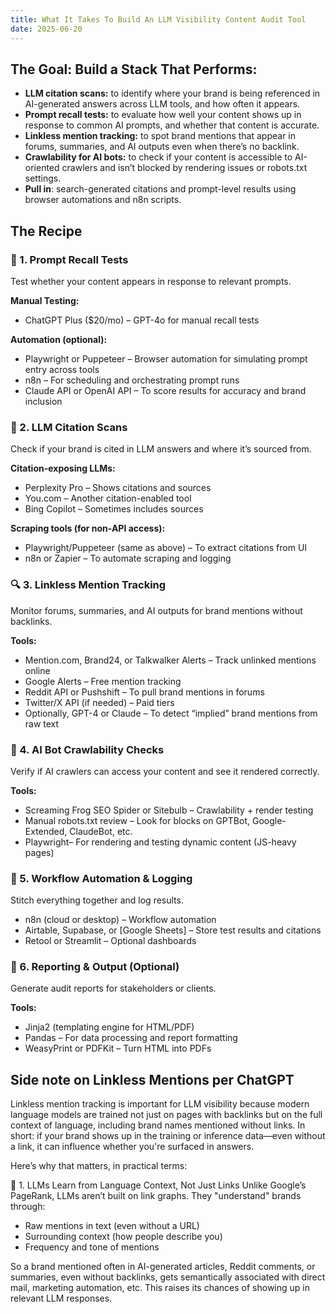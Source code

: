 ```yaml
---
title: What It Takes To Build An LLM Visibility Content Audit Tool
date: 2025-06-20
---
```

## The Goal: Build a Stack That Performs:
- **LLM citation scans:** to identify where your brand is being referenced in AI-generated answers across LLM tools, and how often it appears.
- **Prompt recall tests:** to evaluate how well your content shows up in response to common AI prompts, and whether that content is accurate.
- **Linkless mention tracking:** to spot brand mentions that appear in forums, summaries, and AI outputs even when there’s no backlink.
- **Crawlability for AI bots:** to check if your content is accessible to AI-oriented crawlers and isn’t blocked by rendering issues or robots.txt settings.
- **Pull in**: search-generated citations and prompt-level results using browser automations and n8n scripts.

## The Recipe
### 🧪 1. Prompt Recall Tests
Test whether your content appears in response to relevant prompts.

**Manual Testing:**
- ChatGPT Plus ($20/mo) – GPT-4o for manual recall tests

**Automation (optional):**
- Playwright or Puppeteer – Browser automation for simulating prompt entry across tools
- n8n – For scheduling and orchestrating prompt runs
- Claude API or OpenAI API – To score results for accuracy and brand inclusion

### 📎 2. LLM Citation Scans
Check if your brand is cited in LLM answers and where it’s sourced from.

**Citation-exposing LLMs:**
- Perplexity Pro – Shows citations and sources
- You.com – Another citation-enabled tool
- Bing Copilot – Sometimes includes sources

**Scraping tools (for non-API access):**
- Playwright/Puppeteer (same as above) – To extract citations from UI
- n8n or Zapier – To automate scraping and logging

### 🔍 3. Linkless Mention Tracking
Monitor forums, summaries, and AI outputs for brand mentions without backlinks.

**Tools:**
- Mention.com, Brand24, or Talkwalker Alerts – Track unlinked mentions online
- Google Alerts – Free mention tracking
- Reddit API or Pushshift – To pull brand mentions in forums
- Twitter/X API (if needed) – Paid tiers
- Optionally, GPT-4 or Claude – To detect “implied” brand mentions from raw text

### 🤖 4. AI Bot Crawlability Checks
Verify if AI crawlers can access your content and see it rendered correctly.

**Tools:**
- Screaming Frog SEO Spider or Sitebulb – Crawlability + render testing
- Manual robots.txt review – Look for blocks on GPTBot, Google-Extended, ClaudeBot, etc.
- Playwright– For rendering and testing dynamic content (JS-heavy pages)

### 🔁 5. Workflow Automation & Logging
Stitch everything together and log results.

- n8n (cloud or desktop) – Workflow automation
- Airtable, Supabase, or [Google Sheets] – Store test results and citations
- Retool or Streamlit – Optional dashboards

### 📄 6. Reporting & Output (Optional)
Generate audit reports for stakeholders or clients.

**Tools:**
- Jinja2 (templating engine for HTML/PDF)
- Pandas – For data processing and report formatting
- WeasyPrint or PDFKit – Turn HTML into PDFs

## Side note on Linkless Mentions per ChatGPT
Linkless mention tracking is important for LLM visibility because modern language models are trained not just on pages with backlinks but on the full context of language, including brand names mentioned without links. In short: if your brand shows up in the training or inference data—even without a link, it can influence whether you're surfaced in answers.

Here’s why that matters, in practical terms:

🧠 1. LLMs Learn from Language Context, Not Just Links
Unlike Google’s PageRank, LLMs aren’t built on link graphs. They "understand" brands through:

- Raw mentions in text (even without a URL)
- Surrounding context (how people describe you)
- Frequency and tone of mentions

So a brand mentioned often in AI-generated articles, Reddit comments, or summaries, even without backlinks, gets semantically associated with direct mail, marketing automation, etc. This raises its chances of showing up in relevant LLM responses.